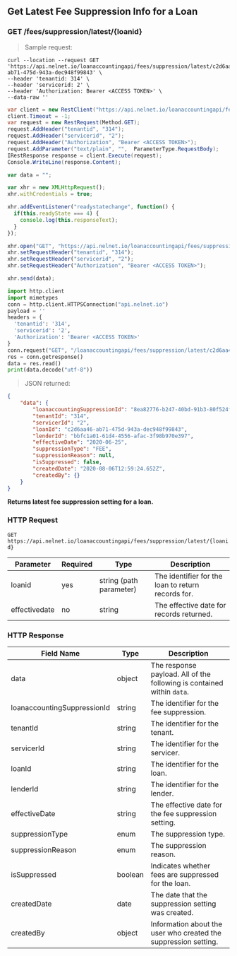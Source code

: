 <!--Endpoint introduction -->
## Get Latest Fee Suppression Info for a Loan

### GET /fees/suppression/latest/{loanid}

<!-- RIGHT: code samples -->

> Sample request:

```shell
curl --location --request GET 'https://api.nelnet.io/loanaccountingapi/fees/suppression/latest/c2d6aa46-ab71-475d-943a-dec948f99843' \
--header 'tenantid: 314' \
--header 'servicerid: 2' \
--header 'Authorization: Bearer <ACCESS TOKEN>' \
--data-raw ''
```

```csharp
var client = new RestClient("https://api.nelnet.io/loanaccountingapi/fees/suppression/latest/c2d6aa46-ab71-475d-943a-dec948f99843");
client.Timeout = -1;
var request = new RestRequest(Method.GET);
request.AddHeader("tenantid", "314");
request.AddHeader("servicerid", "2");
request.AddHeader("Authorization", "Bearer <ACCESS TOKEN>");
request.AddParameter("text/plain", "",  ParameterType.RequestBody);
IRestResponse response = client.Execute(request);
Console.WriteLine(response.Content);
```

```javascript
var data = "";

var xhr = new XMLHttpRequest();
xhr.withCredentials = true;

xhr.addEventListener("readystatechange", function() {
  if(this.readyState === 4) {
    console.log(this.responseText);
  }
});

xhr.open("GET", "https://api.nelnet.io/loanaccountingapi/fees/suppression/latest/c2d6aa46-ab71-475d-943a-dec948f99843");
xhr.setRequestHeader("tenantid", "314");
xhr.setRequestHeader("servicerid", "2");
xhr.setRequestHeader("Authorization", "Bearer <ACCESS TOKEN>");

xhr.send(data);
```

```python
import http.client
import mimetypes
conn = http.client.HTTPSConnection("api.nelnet.io")
payload = ''
headers = {
  'tenantid': '314',
  'servicerid': '2',
  'Authorization': 'Bearer <ACCESS TOKEN>'
}
conn.request("GET", "/loanaccountingapi/fees/suppression/latest/c2d6aa46-ab71-475d-943a-dec948f99843", payload, headers)
res = conn.getresponse()
data = res.read()
print(data.decode("utf-8"))
```

> JSON returned:

```json
{
    "data": {
        "loanaccountingSuppressionId": "8ea82776-b247-40bd-91b3-80f524f1e39c",
        "tenantId": "314",
        "servicerId": "2",
        "loanId": "c2d6aa46-ab71-475d-943a-dec948f99843",
        "lenderId": "bbfc1a01-61d4-4556-afac-3f98b970e397",
        "effectiveDate": "2020-06-25",
        "suppressionType": "FEE",
        "suppressionReason": null,
        "isSuppressed": false,
        "createdDate": "2020-08-06T12:59:24.652Z",
        "createdBy": {}
    }
}
```

<!-- LEFT: documentation -->

**Returns latest fee suppression setting for a loan.**

### HTTP Request

`GET https://api.nelnet.io/loanaccountingapi/fees/suppression/latest/{loanid}`

Parameter | Required | Type   | Description
----------| -------- | ------ | -----------
loanid | yes | string (path parameter) | The identifier for the loan to return records for.
effectivedate | no | string | The effective date for records returned.

### HTTP Response

Field Name | Type | Description
---------- | ------- | -------
data | object | The response payload. All of the following is contained within `data`.
loanaccountingSuppressionId | string | The identifier for the fee suppression.
tenantId | string | The identifier for the tenant.
servicerId | string | The identifier for the servicer.
loanId | string | The identifier for the loan.
lenderId | string | The identifier for the lender.
effectiveDate | string | The effective date for the fee suppression setting.
suppressionType | enum | The suppression type.
suppressionReason | enum | The suppression reason.
isSuppressed | boolean | Indicates whether fees are suppressed for the loan.
createdDate | date | The date that the suppression setting was created.
createdBy | object | Information about the user who created the suppression setting.